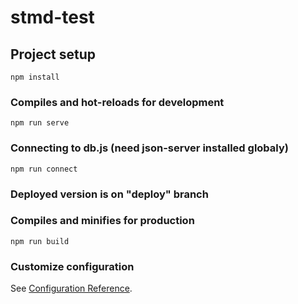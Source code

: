 # stmd-test

## Project setup
```
npm install
```

### Compiles and hot-reloads for development
```
npm run serve
```

### Connecting to db.js (need json-server installed globaly)
```
npm run connect
```

### Deployed version is on "deploy" branch

### Compiles and minifies for production
```
npm run build
```

### Customize configuration
See [Configuration Reference](https://cli.vuejs.org/config/).
